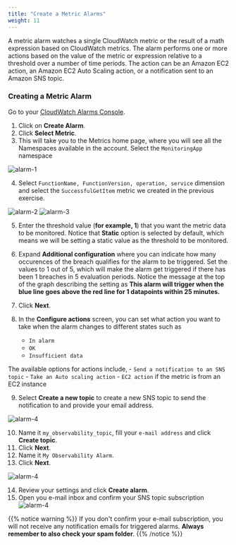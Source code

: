 ```yaml
---
title: "Create a Metric Alarms"
weight: 11
---
```


A metric alarm watches a single CloudWatch metric or the result of a math expression based on CloudWatch metrics. The alarm performs one or more actions based on the value of the metric or expression relative to a threshold over a number of time periods. The action can be an Amazon EC2 action, an Amazon EC2 Auto Scaling action, or a notification sent to an Amazon SNS topic.

### Creating a Metric Alarm

Go to your [CloudWatch Alarms Console](https://console.aws.amazon.com/cloudwatch/home?#alarmsV2:).

1. Click on **Create Alarm**.
1. Click **Select Metric**.
1. This will take you to the Metrics home page, where you will see all the Namespaces available in the account. Select the `MonitoringApp` namespace

![alarm-1](/images/alarm_1.png?width=60pc)

4. Select `FunctionName, FunctionVersion, operation, service` dimension and select the `SuccessfulGetItem` metric we created in the previous exercise.

![alarm-2](/images/alarm_2.png?width=60pc)
![alarm-3](/images/alarm_3.png?width=60pc)

5. Enter the threshold value (**for example, 1**) that you want the metric data to be monitored. Notice that **Static** option is selected by default, which means we will be setting a static value as the threshold to be monitored.

6. Expand **Additional configuration** where you can indicate how many occurences of the breach qualifies for the alarm to be triggered. Set the values to 1 out of 5, which will make the alarm get triggered if there has been 1 breaches in 5 evaluation periods. Notice the message at the top of the graph describing the setting as **This alarm will trigger when the blue line goes above the red line for 1 datapoints within 25 minutes.**

7. Click **Next**.

8. In the **Configure actions** screen, you can set what action you want to take when the alarm changes to different states such as

    - `In alarm`
    - `OK`
    - `Insufficient data`

The available options for actions include, - `Send a notification to an SNS topic` - `Take an Auto scaling action` - `EC2 action` if the metric is from an EC2 instance

9. Select **Create a new topic** to create a new SNS topic to send the notification to and provide your email address.

![alarm-4](/images/alarm_4.png?width=50pc)

10. Name it `my_observability_topic`, fill your `e-mail address` and click **Create topic**.
11. Click **Next**.
12. Name it `My Observability Alarm`.
13. Click **Next**.

![alarm-4](/images/alarm_name.png?width=50pc)

14. Review your settings and click **Create alarm**.
15. Open you e-mail inbox and confirm your SNS topic subscription 
![alarm-4](/images/alarm_confirm.png?width=50pc)


{{% notice warning %}}
If you don't confirm your e-mail subscription, you will not receive any notification emails for triggered alarms. **Always remember to also check your spam folder**.
{{% /notice %}}
